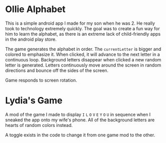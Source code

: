 # Ollie Alphabet

This is a simple android app I made for my son when he was 2. He really took to technology extremely quickly. The goal was to create a fun way for
him to learn the alphabet, as there is an extreme lack of child-friendly apps in the android play store.

The game generates the alphabet in order. The `currentLetter` is bigger and colored to emphasize it. When clicked, it will advance to the next letter in 
a continuous loop. Background letters disappear when clicked a new random letter is generated. Letters continuously move around the screen in random
directions and bounce off the sides of the screen.

Game responds to screen rotation.

# Lydia's Game

A mod of the game I made to display `I` `L` `O` `V` `E` `Y` `O` `U` in sequence when I sneaked the app onto my wife's phone. All of the background letters 
are hearts of random colors instead.

A toggle exists in the code to change it from one game mod to the other.
